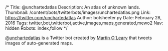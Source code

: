 /*
Title: @unchartedatlas
Description: An atlas of unknown lands.
Thumbnail: /content/bots/twitterbots/images/unchartedatlas.png
Link: https://twitter.com/unchartedatlas
Author: botsheeter.py
Date: February 28, 2016
Tags: twitter,bot,twitterbot,active,images,maps,generated,mewo2
Nav: hidden
Robots: index,follow
*/

[@unchartedatlas](https://twitter.com/unchartedatlas) is a Twitter bot created by [ Martin O'Leary](https://twitter.com/mewo2) that tweets images of auto-generated maps.

